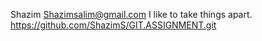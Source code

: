 Shazim
Shazimsalim@gmail.com
I like to take things apart.
https://github.com/ShazimS/GIT.ASSIGNMENT.git
